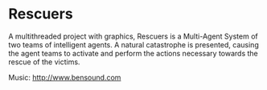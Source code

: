# Rescuers

A multithreaded project with graphics, Rescuers is a Multi-Agent System of two teams of intelligent agents. A natural catastrophe is presented, causing the agent teams to activate and perform the actions necessary towards the rescue of the victims.

Music: http://www.bensound.com
